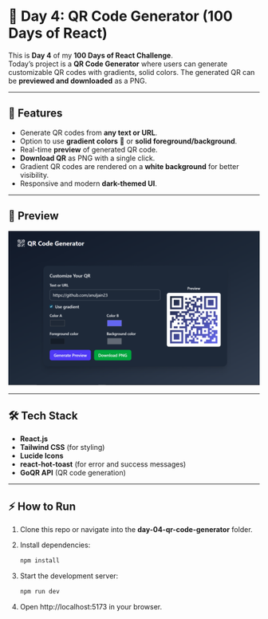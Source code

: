 # 📱 Day 4: QR Code Generator (100 Days of React)

This is **Day 4** of my **100 Days of React Challenge**.  
Today’s project is a **QR Code Generator** where users can generate customizable QR codes with gradients, solid colors. The generated QR can be **previewed and downloaded** as a PNG.

---

## 🚀 Features
- Generate QR codes from **any text or URL**.
- Option to use **gradient colors** 🎨 or **solid foreground/background**.
- Real-time **preview** of generated QR code.
- **Download QR** as PNG with a single click.
- Gradient QR codes are rendered on a **white background** for better visibility.
- Responsive and modern **dark-themed UI**.

---

## 📸 Preview
![App Screenshot](./image.png)

---

## 🛠️ Tech Stack
- **React.js**
- **Tailwind CSS** (for styling)
- **Lucide Icons**
- **react-hot-toast** (for error and success messages)
- **GoQR API** (QR code generation)

---

## ⚡ How to Run
1. Clone this repo or navigate into the **day-04-qr-code-generator** folder.

2. Install dependencies:
   ```bash
   npm install

3. Start the development server:
   ```bash
   npm run dev

4. Open http://localhost:5173 in your browser.